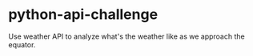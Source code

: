 # python-api-challenge
Use weather API to analyze what's the weather like as we approach the equator.
